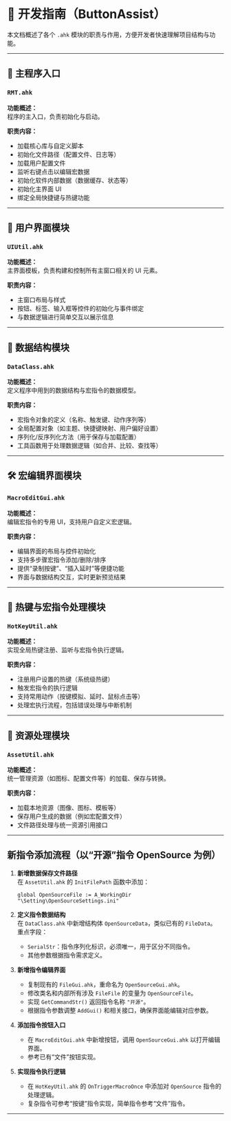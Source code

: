 # 📘 开发指南（ButtonAssist）

本文档概述了各个 `.ahk` 模块的职责与作用，方便开发者快速理解项目结构与功能。

---

## 📂 主程序入口

### `RMT.ahk`
**功能概述：**  
程序的主入口，负责初始化与启动。

**职责内容：**
- 加载核心库与自定义脚本
- 初始化文件路径（配置文件、日志等）
- 加载用户配置文件
- 监听右键点击以编辑宏数据
- 初始化软件内部数据（数据缓存、状态等）
- 初始化主界面 UI
- 绑定全局快捷键与热键功能

---

## 🧩 用户界面模块

### `UIUtil.ahk`
**功能概述：**  
主界面模板，负责构建和控制所有主窗口相关的 UI 元素。

**职责内容：**
- 主窗口布局与样式
- 按钮、标签、输入框等控件的初始化与事件绑定
- 与数据逻辑进行简单交互以展示信息

---

## 🧠 数据结构模块

### `DataClass.ahk`
**功能概述：**  
定义程序中用到的数据结构与宏指令的数据模型。

**职责内容：**
- 宏指令对象的定义（名称、触发键、动作序列等）
- 全局配置对象（如主题、快捷键映射、用户偏好设置）
- 序列化/反序列化方法（用于保存与加载配置）
- 工具函数用于处理数据逻辑（如合并、比较、查找等）

---

## 🛠 宏编辑界面模块

### `MacroEditGui.ahk`
**功能概述：**  
编辑宏指令的专用 UI，支持用户自定义宏逻辑。

**职责内容：**
- 编辑界面的布局与控件初始化
- 支持多步骤宏指令添加/删除/排序
- 提供“录制按键”、“插入延时”等便捷功能
- 界面与数据结构交互，实时更新预览结果

---

## 🎹 热键与宏指令处理模块

### `HotKeyUtil.ahk`
**功能概述：**  
实现全局热键注册、监听与宏指令执行逻辑。

**职责内容：**
- 注册用户设置的热键（系统级热键）
- 触发宏指令的执行逻辑
- 支持常用动作（按键模拟、延时、鼠标点击等）
- 处理宏执行流程，包括错误处理与中断机制

---

## 🎹 资源处理模块

### `AssetUtil.ahk`
**功能概述：**  
统一管理资源（如图标、配置文件等）的加载、保存与转换。

**职责内容：**
- 加载本地资源（图像、图标、模板等）  
- 保存用户生成的数据（例如宏配置文件）  
- 文件路径处理与统一资源引用接口 

---

## 新指令添加流程（以“开源”指令 OpenSource 为例）

1. **新增数据保存文件路径**  
   在 `AssetUtil.ahk` 的 `InitFilePath` 函数中添加：  
   ```ahk
   global OpenSourceFile := A_WorkingDir "\Setting\OpenSourceSettings.ini"
   ```

2. **定义指令数据结构**  
   在 `DataClass.ahk` 中新增结构体 `OpenSourceData`，类似已有的 `FileData`。  
   重点字段：  
   - `SerialStr`：指令序列化标识，必须唯一，用于区分不同指令。  
   - 其他参数根据指令需求定义。

3. **新增指令编辑界面**  
   - 复制现有的 `FileGui.ahk`，重命名为 `OpenSourceGui.ahk`。  
   - 修改类名和内部所有涉及 `FileFile` 的变量为 `OpenSourceFile`。  
   - 实现 `GetCommandStr()` 返回指令名称 `"开源"`。  
   - 根据指令参数调整 `AddGui()` 和相关接口，确保界面能编辑对应参数。

4. **添加指令按钮入口**  
   - 在 `MacroEditGui.ahk` 中新增按钮，调用 `OpenSourceGui.ahk` 以打开编辑界面。  
   - 参考已有“文件”按钮实现。

5. **实现指令执行逻辑**  
   - 在 `HotKeyUtil.ahk` 的 `OnTriggerMacroOnce` 中添加对 `OpenSource` 指令的处理逻辑。  
   - 复杂指令可参考“按键”指令实现，简单指令参考“文件”指令。

---
